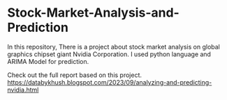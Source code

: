 # Stock-Market-Analysis-and-Prediction
In this repository, There is a project about stock market analysis on global graphics chipset giant Nvidia Corporation. I used python language and ARIMA Model for prediction.

Check out the full report based on this project. https://databykhush.blogspot.com/2023/09/analyzing-and-predicting-nvidia.html
